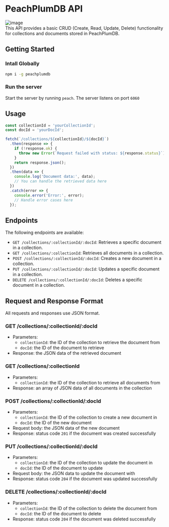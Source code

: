 # PeachPlumDB API

![image](https://github.com/scriptsynergy/peachplumDB/assets/64959978/2aa03117-039d-43d7-bd28-b3afed70babb)
<br />
This API provides a basic CRUD (Create, Read, Update, Delete) functionality for collections and documents stored in PeachPlumDB.

## Getting Started

### Intall Globally
```bash
npm i -g peachplumdb
```

### Run the server
Start the server by running `peach`. The server listens on port `6060`

## Usage
```typescript
const collectionId = 'yourCollectionId';
const docId = 'yourDocId';

fetch(`/collections/${collectionId}/${docId}`)
  .then(response => {
    if (!response.ok) {
      throw new Error(`Request failed with status: ${response.status}`);
    }
    return response.json();
  })
  .then(data => {
    console.log('Document data:', data);
    // You can handle the retrieved data here
  })
  .catch(error => {
    console.error('Error:', error);
    // Handle error cases here
  });
```

## Endpoints
The following endpoints are available:

- `GET /collections/:collectionId/:docId`: Retrieves a specific document in a collection.
- `GET /collections/:collectionId`: Retrieves all documents in a collection.
- `POST /collections/:collectionId/:docId`: Creates a new document in a collection.
- `PUT /collections/:collectionId/:docId`: Updates a specific document in a collection.
- `DELETE /collections/:collectionId/:docId`: Deletes a specific document in a collection.

## Request and Response Format

All requests and responses use JSON format.

### GET /collections/:collectionId/:docId

- Parameters:
  - `collectionId`: the ID of the collection to retrieve the document from
  - `docId`: the ID of the document to retrieve
- Response: the JSON data of the retrieved document

### GET /collections/:collectionId

- Parameters:
  - `collectionId`: the ID of the collection to retrieve all documents from
- Response: an array of JSON data of all documents in the collection

### POST /collections/:collectionId/:docId

- Parameters:
  - `collectionId`: the ID of the collection to create a new document in
  - `docId`: the ID of the new document
- Request body: the JSON data of the new document
- Response: status code `201` if the document was created successfully

### PUT /collections/:collectionId/:docId

- Parameters:
  - `collectionId`: the ID of the collection to update the document in
  - `docId`: the ID of the document to update
- Request body: the JSON data to update the document with
- Response: status code `204` if the document was updated successfully

### DELETE /collections/:collectionId/:docId

- Parameters:
  - `collectionId`: the ID of the collection to delete the document from
  - `docId`: the ID of the document to delete
- Response: status code `204` if the document was deleted successfully
